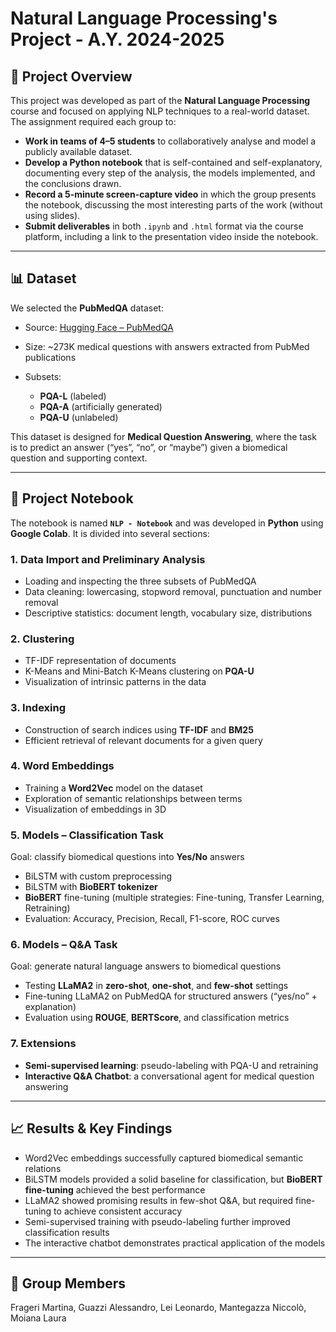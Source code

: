# Natural Language Processing's Project - A.Y. 2024-2025

## 🚀 Project Overview

This project was developed as part of the **Natural Language Processing** course and focused on applying NLP techniques to a real-world dataset. The assignment required each group to:

* **Work in teams of 4–5 students** to collaboratively analyse and model a publicly available dataset.
* **Develop a Python notebook** that is self-contained and self-explanatory, documenting every step of the analysis, the models implemented, and the conclusions drawn.
* **Record a 5-minute screen-capture video** in which the group presents the notebook, discussing the most interesting parts of the work (without using slides).
* **Submit deliverables** in both `.ipynb` and `.html` format via the course platform, including a link to the presentation video inside the notebook.

---

## 📊 Dataset

We selected the **PubMedQA** dataset:

* Source: [Hugging Face – PubMedQA](https://huggingface.co/datasets/qiaojin/PubMedQA)
* Size: \~273K medical questions with answers extracted from PubMed publications
* Subsets:

  * **PQA-L** (labeled)
  * **PQA-A** (artificially generated)
  * **PQA-U** (unlabeled)

This dataset is designed for **Medical Question Answering**, where the task is to predict an answer (“yes”, “no”, or “maybe”) given a biomedical question and supporting context.

---

## 📝 Project Notebook

The notebook is named **`NLP - Notebook`** and was developed in **Python** using **Google Colab**.
It is divided into several sections:

### 1. Data Import and Preliminary Analysis

* Loading and inspecting the three subsets of PubMedQA
* Data cleaning: lowercasing, stopword removal, punctuation and number removal
* Descriptive statistics: document length, vocabulary size, distributions

### 2. Clustering

* TF-IDF representation of documents
* K-Means and Mini-Batch K-Means clustering on **PQA-U**
* Visualization of intrinsic patterns in the data

### 3. Indexing

* Construction of search indices using **TF-IDF** and **BM25**
* Efficient retrieval of relevant documents for a given query

### 4. Word Embeddings

* Training a **Word2Vec** model on the dataset
* Exploration of semantic relationships between terms
* Visualization of embeddings in 3D

### 5. Models – Classification Task

Goal: classify biomedical questions into **Yes/No** answers

* BiLSTM with custom preprocessing
* BiLSTM with **BioBERT tokenizer**
* **BioBERT** fine-tuning (multiple strategies: Fine-tuning, Transfer Learning, Retraining)
* Evaluation: Accuracy, Precision, Recall, F1-score, ROC curves

### 6. Models – Q\&A Task

Goal: generate natural language answers to biomedical questions

* Testing **LLaMA2** in **zero-shot**, **one-shot**, and **few-shot** settings
* Fine-tuning LLaMA2 on PubMedQA for structured answers (“yes/no” + explanation)
* Evaluation using **ROUGE**, **BERTScore**, and classification metrics

### 7. Extensions

* **Semi-supervised learning**: pseudo-labeling with PQA-U and retraining
* **Interactive Q\&A Chatbot**: a conversational agent for medical question answering

---

## 📈 Results & Key Findings

* Word2Vec embeddings successfully captured biomedical semantic relations
* BiLSTM models provided a solid baseline for classification, but **BioBERT fine-tuning** achieved the best performance
* LLaMA2 showed promising results in few-shot Q\&A, but required fine-tuning to achieve consistent accuracy
* Semi-supervised training with pseudo-labeling further improved classification results
* The interactive chatbot demonstrates practical application of the models

---

## 👥 Group Members

Frageri Martina, Guazzi Alessandro, Lei Leonardo, Mantegazza Niccolò, Moiana Laura
